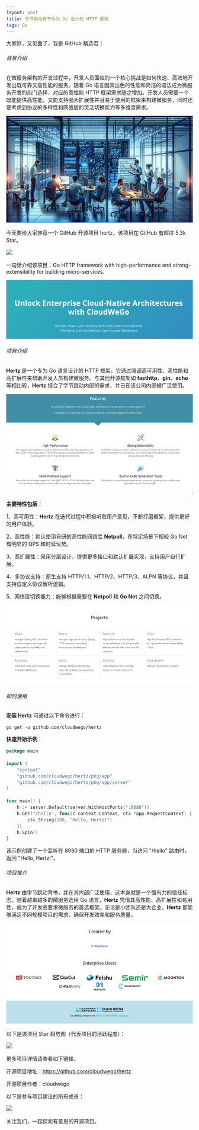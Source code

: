 ```yaml
---
layout: post
title: 字节跳动背书专为 Go 设计的 HTTP 框架
tags: Go
---
```


大家好，又见面了，我是 GitHub 精选君！

###### 背景介绍

在微服务架构的开发过程中，开发人员面临的一个核心挑战是如何快速、高效地开发出既可靠又高性能的服务。随着 Go 语言因其出色的性能和简洁的语法成为微服务开发的热门选择，对应的高性能 HTTP 框架需求随之增加。开发人员需要一个既能提供高性能，又能支持强大扩展性并且易于使用的框架来构建微服务，同时还要考虑到协议的多样性和网络层的灵活切换能力等多维度需求。

![](https://raw.githubusercontent.com/ZhuPeng/pic/master/mac/compress_tmp-d0c9d1ff18b92cb0855e4db1a5c54e00.png)

今天要给大家推荐一个 GitHub 开源项目 hertz，该项目在 GitHub 有超过 5.3k Star。

![](https://stats.deeptrain.net/repo/cloudwego/hertz/?theme=light)

一句话介绍该项目：Go HTTP framework with high-performance and strong-extensibility for building micro-services.

![](https://raw.githubusercontent.com/ZhuPeng/pic/master/images/compress_image-20240825200550011.png)


###### 项目介绍

**Hertz** 是一个专为 Go 语言设计的 HTTP 框架，它通过强调高可用性、高性能和高扩展性来帮助开发人员构建微服务。与其他开源框架如 **fasthttp**、**gin**、**echo** 等相比较，**Hertz** 结合了字节跳动内部的需求，并已在该公司内部被广泛使用。

![](https://raw.githubusercontent.com/ZhuPeng/pic/master/images/compress_image-20240825200646484.png)

**主要特性包括：**

1、高可用性：**Hertz** 在迭代过程中积极听取用户意见，不断打磨框架，提供更好的用户体验。

2、高性能：默认使用自研的高性能网络库 **Netpoll**，在特定场景下相较 Go Net 有明显的 QPS 和时延优势。

3、高扩展性：采用分层设计，提供更多接口和默认扩展实现，支持用户自行扩展。

4、多协议支持：原生支持 HTTP/1.1、HTTP/2、HTTP/3、ALPN 等协议，并且支持自定义协议解析逻辑。

5、网络层切换能力：能够根据需要在 **Netpoll** 和 **Go Net** 之间切换。

![](https://raw.githubusercontent.com/ZhuPeng/pic/master/images/compress_image-20240825200913645.png)

###### 如何使用

**安装 Hertz** 可通过以下命令进行：

```shell
go get -u github.com/cloudwego/hertz
```

**快速开始示例**：

```go
package main

import (
    "context"
    "github.com/cloudwego/hertz/pkg/app"
    "github.com/cloudwego/hertz/pkg/app/server"
)

func main() {
    h := server.Default(server.WithHostPorts(":8080"))
    h.GET("/hello", func(c context.Context, ctx *app.RequestContext) {
        ctx.String(200, "Hello, Hertz!")
    })
    h.Spin()
}
```
该示例创建了一个监听在 8080 端口的 HTTP 服务器，当访问 "/hello" 路由时，返回 "Hello, Hertz!"。

###### 项目推介

**Hertz** 由字节跳动背书，并在其内部广泛使用，这本身就是一个强有力的信任标志。随着越来越多的微服务选用 Go 语言，**Hertz** 凭借其高性能、高扩展性和易用性，成为了开发高要求微服务的首选框架。无论是小团队还是大企业，**Hertz** 都能够满足不同规模项目的需求，确保开发效率和服务质量。

![](https://raw.githubusercontent.com/ZhuPeng/pic/master/images/compress_image-20240825200956421.png)

以下是该项目 Star 趋势图（代表项目的活跃程度）：

![](https://api.star-history.com/svg?repos=cloudwego/hertz&type=Timeline)

更多项目详情请查看如下链接。

开源项目地址：https://github.com/cloudwego/hertz 

开源项目作者：cloudwego

以下是参与项目建设的所有成员：

![](https://contrib.rocks/image?repo=cloudwego/hertz)

关注我们，一起探索有意思的开源项目。

